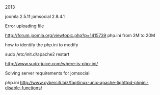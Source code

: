 
2013

joomla 2.5.11 jomsocial 2.8.4.1

Error uploading file

http://forum.joomla.org/viewtopic.php?p=1415739
php.ini 
from 2M to 20M

how to identify the php.ini to modify

sudo /etc/init.d/apache2 restart

http://www.sudo-juice.com/where-is-php-ini/

<?php phpinfo(); ?>


Solving server requirements for jomsocial

php.ini
http://www.cyberciti.biz/faq/linux-unix-apache-lighttpd-phpini-disable-functions/
